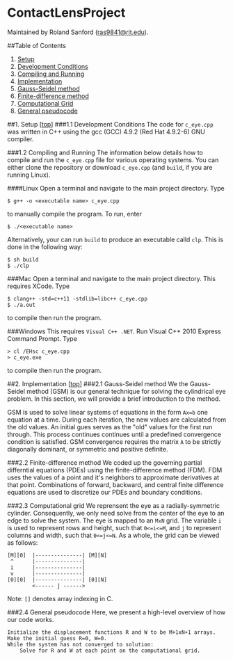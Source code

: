 <a name="clp">ContactLensProject</a>
=====================================
Maintained by Roland Sanford (<ras9841@rit.edu>).
  
##Table of Contents

1. [Setup](#1)
  1. [Development Conditions](#1.1)
  2. [Compiling and Running](#1.2)
2. [Implementation](#2)
  1. [Gauss-Seidel method](#2.1)
  2. [Finite-difference method](#2.2)
  3. [Computational Grid](#2.3)
  4. [General pseudocode](#2.4)

##<a name="1"></a>1. Setup [[top](#clp)]
###<a name="1.1"></a>1.1 Development Conditions
The code for `c_eye.cpp` was written in C++ using the gcc (GCC) 4.9.2 (Red Hat 4.9.2-6) GNU compiler.
 
###<a name="1.2"></a>1.2 Compiling and Running
The information below details how to compile and run the `c_eye.cpp` file for various operating systems.
You can either clone the repository or download `c_eye.cpp` (and `build`, if you are running Linux).

####Linux
Open a terminal and navigate to the main project directory. Type 
```{r, engine='bash'}
$ g++ -o <executable name> c_eye.cpp
```
to manually compile the program. To run, enter
```{r, engine='bash'}
$ ./<executable name>
```

Alternatively, your can run `build` to produce an executable calld `clp`. This is done in the following way:
```{r, engine='bash'}
$ sh build 
$ ./clp
```

###Mac
Open a terminal and navigate to the main project directory. This requires XCode. Type 
```{r, engine='bash'}
$ clang++ -std=c++11 -stdlib=libc++ c_eye.cpp
$ ./a.out
```
to compile then run the program.

###Windows
This requires `Visual C++ .NET`. Run Visual C++ 2010 Express Command Prompt. Type
```{r, engine='bash'}
> cl /EHsc c_eye.cpp
> c_eye.exe
```
to compile then run the program.

##<a name="2"></a>2. Implementation [[top](#clp)]
###<a name="2.1"></a>2.1 Gauss-Seidel method
We the Gauss-Seidel method (GSM) is our general technique for solving the cylindrical eye problem. In this section, we will provide a brief introduction to the method.  
  
GSM is used to solve linear systems of equations in the form `Ax=b` one equation at a time. During each iteration, the new values are calculated from the old values. An initial gues serves as the "old" values for the first run through. This process continues continues until a predefined convergence condition is satisfied. GSM convergence requires the matrix `A` to be strictly diagonally dominant, or symmetric and positive definite. 
    
###<a name="2.2"></a>2.2 Finite-difference method
We coded up the governing partial differntial equations (PDEs) using the finite-difference method (FDM). FDM uses the values of a point and it's neighbors to approximate derivatives at that point. Combinations of forward, backward, and central finite difference equations are used to discretize our PDEs and boundary conditions.
  
###<a name="2.3"></a>2.3 Computational grid 
We reprensent the eye as a radially-symmetric cylinder. Consequently, we only need solve from the center of the eye to an edge to solve the system. The eye is mapped to an `MxN` grid. The variable `i` is used to represent rows and height, such that `0<=i<=M`, and `j` to represent columns and width, such that `0<=j<=N`. As a whole, the grid can be viewed as follows:
```
[M][0]  |---------------| [M][N]
 ^      |---------------|
 i      |---------------|
 v      |---------------|
[0][0]  |---------------| [0][N]
        <------ j ------>
```
Note: `[]` denotes array indexing in C. 
  
###<a name="2.4"></a>2.4 General pseudocode 
Here, we present a high-level overview of how our code works. 
  
```
Initialize the displacement functions R and W to be M+1xN+1 arrays.
Make the initial guess R=0, W=0.
While the system has not converged to solution:
	Solve for R and W at each point on the computational grid.
```

